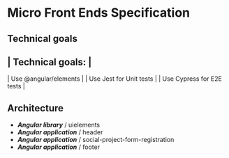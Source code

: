 # Micro Front Ends Specification

## Technical goals

| Technical goals: |
---
| Use @angular/elements |
| Use Jest for Unit tests |
| Use Cypress for E2E tests |

## Architecture

- ***Angular library*** / uielements
- ***Angular application*** / header
- ***Angular application*** / social-project-form-registration
- ***Angular application*** / footer
